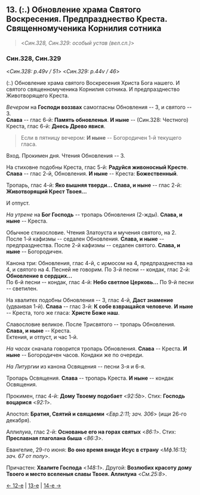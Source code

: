 
## 13. (:.) Обновление храма Святого Воскресения. Предпразднество Креста. Священномученика Корнилия сотника

> <*Син.328, Син.329: особый устав (вел.сл.)*>

### Син.328, Син.329

<*Син.328: p.49v / 51*>
<*Син.329: p.44v / 46*>

(:.) Обновление храма святого Воскресения Христа Бога нашего. 
И святого священномученика Корнилия сотника. 
И предпразднество Животворящего Креста.

*Вечером* на **Господи воззвах** самогласны Обновления -- 3, и святого -- 3.  
**Слава** -- глас 6-й: **Память обновленья**. 
**И ныне** -- (Син.328: Честного) Креста, глас 6-й: **Днесь Древо явися**. 

> Если в пятницу вечером: **И ныне** -- Богородичен 1-й текущего гласа. 

Вход. Прокимен дня. Чтения Обновления -- 3.  

На стиховне подобны Креста, глас 5-й: **Радуйся живоносный Кресте**. 
**Слава** -- глас 2-й, Обновления. 
**И ныне** -- Креста: **Божественный**. 

Тропарь, глас 4-й: **Яко вышняя тверди...** 
**Слава, и ныне** -- глас 2-й: **Животворящий Крест Твоея...**

И отпуст.

*На утрене* на **Бог Господь** -- тропарь Обновления (2-жды). 
**Слава, и ныне** -- Креста. 

Обычное стихословие. Чтения Златоуста и мучения святого, на 2.   
После 1-й кафизмы -- седален Обновления. **Слава, и ныне** -- предпразднества. 
После 2-й кафизмы -- седален святого. **Слава, и ныне** -- Богородичен.

Канона три: Обновления, глас 4-й, с ирмосом на 4, предпразднества на 4, и святого на 4. 
Песней не говорим. 
По 3-й песни -- кондак, глас 2-й: **Обновление в сердцих...**  
По 6-й песни -- кондак, глас 4-й: **Небо светлое Церковь...** 
По 9-й песни -- светилен.

На хвалитех подобны Обновления -- 3, глас 4-й, **Даст знамение** (удваивая 1-й). 
**Слава** -- глас 3-й: **К собе взвращайся человече**. 
**И ныне** -- Креста, того же гласа: **Христе Боже наш**. 

Славословие великое. 
После Трисвятого -- тропарь Обновления. **Слава, и ныне** -- Креста.  
Ектения, и отпуст, и час 1-й. 

*На часах* сначала говорится тропарь Обновления. **Слава** -- Креста. 
**И ныне** -- Богородичен часов. Кондаки же по очереди. 

*На Литургии* из канона Освящения -- песни 3-я и 6-я. 

Тропарь Освящения. **Слава** -- тропарь Креста. **И ныне** -- кондак Освящения.   

Прокимен, глас 4-й: **Дому Твоему подобает** <*92:5b*>. 
Стих: **Господь воцарися** <*92:1*>. 

Апостол: **Братия, Святий и свящаеми** <*Евр.2:11; зач. 306*> (ищи 26-го декабря).

Аллилуиа, глас 2-й: **Основанье его на горах святых** <*86:1*>. 
Стих: **Преславная глаголана быша** <*86:3*>. 

Евангелие, 29-го июня: **Во оно время вниде Исус в страну** <*Мф.16:13; зач. 67 от полу*>.

Причастен: **Хвалите Господа** <*148:1*>. 
Другой: **Возлюбих красоту дому Твоего и место вселеныя славы Твоея. Аллилуиа** <*См.25:8*>.

[← 12-е](09_12_SAB.ru.md) | [13-е](README.md#13-й) | [14-е →](09_14_SAB.ru.md)
